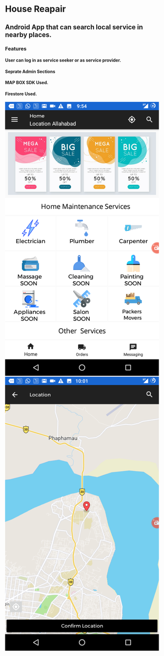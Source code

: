# House Reapair
## Android App that can search local service in nearby places.

### Features
#### User can log in as service seeker or as service provider.
#### Seprate Admin Sections
#### MAP BOX SDK Used.
#### Firestore Used.

![SCREENS](https://github.com/991rajat/house_assist/blob/master/SCREENS/Screenshot_20190918-215458.png)
![SCREENS](https://github.com/991rajat/house_assist/blob/master/SCREENS/Screenshot_20190918-220118.png)
